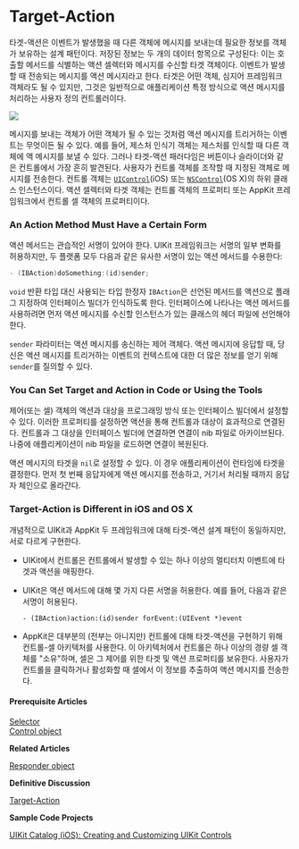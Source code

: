 # Target-Action

타겟-액션은 이벤트가 발생했을 때 다른 객체에 메시지를 보내는데 필요한 정보를 객체가 보유하는 설계 패턴이다. 저장된 정보는 두 개의 데이터 항목으로 구성된다: 이는 호출할 메서드를 식별하는 액션 셀렉터와 메시지를 수신할 타겟 객체이다. 이벤트가 발생할 때 전송되는 메시지를 액션 메시지라고 한다. 타겟은 어떤 객체, 심지어 프레임워크 객체라도 될 수 있지만, 그것은 일반적으로 애플리케이션 특정 방식으로 액션 메시지를 처리하는 사용자 정의 컨트롤러이다.

![](../../.gitbook/assets/target_action%20%281%29.jpg)

메시지를 보내는 객체가 어떤 객체가 될 수 있는 것처럼 액션 메시지를 트리거하는 이벤트는 무엇이든 될 수 있다. 예를 들어, 제스처 인식기 객체는 제스처를 인식할 때 다른 객체에 액 메시지를 보낼 수 있다. 그러나 타겟-액션 패러다임은 버튼이나 슬라이더와 같은 컨트롤에서 가장 흔히 발견된다. 사용자가 컨트롤 객체를 조작할 때 지정된 객체로 메시지를 전송한다. 컨트롤 객체는 [`UIControl`](https://developer.apple.com/documentation/uikit/uicontrol)\(iOS\) 또는 [`NSControl`](https://developer.apple.com/documentation/appkit/nscontrol)\(OS X\)의 하위 클래스 인스턴스이다. 액션 셀렉터와 타겟 객체는 컨트롤 객체의 프로퍼티 또는 AppKit 프레임워크에서 컨트롤 셀 객체의 프로퍼티이다.

### An Action Method Must Have a Certain Form

액션 메서드는 관습적인 서명이 있어야 한다. UIKit 프레임워크는 서명의 일부 변화를 허용하지만, 두 플랫폼 모두 다음과 같은 유사한 서명이 있는 액션 메서드를 수용한다:

```objectivec
- (IBAction)doSomething:(id)sender;
```

`void` 반환 타입 대신 사용되는 타입 한정자 `IBAction`은 선언된 메서드를 액션으로 플래그 지정하여 인터페이스 빌더가 인식하도록 한다. 인터페이스에 나타나는 액션 메서드를 사용하려면 먼저 액션 메시지를 수신할 인스턴스가 있는 클래스의 헤더 파일에 선언해야 한다.

`sender` 파라미터는 액션 메시지를 송신하는 제어 객체다. 액션 메시지에 응답할 때, 당신은 액션 메시지를 트리거하는 이벤트의 컨텍스트에 대한 더 많은 정보를 얻기 위해 `sender`를 질의할 수 있다.

### You Can Set Target and Action in Code or Using the Tools

제어\(또는 셀\) 객체의 액션과 대상을 프로그래밍 방식 또는 인터페이스 빌더에서 설정할 수 있다. 이러한 프로퍼티를 설정하면 액션을 통해 컨트롤과 대상이 효과적으로 연결된다. 컨트롤과 그 대상을 인터페이스 빌더에 연결하면 연결이 nib 파일로 아카이브된다. 나중에 애플리케이션이 nib 파일을 로드하면 연결이 복원된다.

액션 메시지의 타겟을 `nil`로 설정할 수 있다. 이 경우 애플리케이션이 런타임에 타겟을 결정한다. 먼저 첫 번째 응답자에게 액션 메시지를 전송하고, 거기서 처리될 때까지 응답자 체인으로 올라간다.

### Target-Action is Different in iOS and OS X

개념적으로 UIKit과 AppKit 두 프레임워크에 대해 타겟-액션 설계 패턴이 동일하지만, 서로 다르게 구현한다.

* UIKit에서 컨트롤은 컨트롤에서 발생할 수 있는 하나 이상의 멀티터치 이벤트에 타겟과 액션을 매핑한다.
* UIKit은 액션 메서드에 대해 몇 가지 다른 서명을 허용한다. 예를 들어, 다음과 같은 서명이 허용된다.

  ```text
  - (IBAction)action:(id)sender forEvent:(UIEvent *)event
  ```

* AppKit은 대부분의 \(전부는 아니지만\) 컨트롤에 대해 타겟-액션을 구현하기 위해 컨트롤-셀 아키텍처를 사용한다. 이 아키텍처에서 컨트롤은 하나 이상의 경량 셀 객체를 "소유"하며, 셀은 그 제어를 위한 타겟 및 액션 프로퍼티를 보유한다. 사용자가 컨트롤을 클릭하거나 활성화할 때 셀에서 이 정보를 추출하여 액션 메시지를 전송한다.

#### Prerequisite Articles

[Selector](https://developer.apple.com/library/archive/documentation/General/Conceptual/DevPedia-CocoaCore/Selector.html#//apple_ref/doc/uid/TP40008195-CH48)  
[Control object](https://developer.apple.com/library/archive/documentation/General/Conceptual/Devpedia-CocoaApp/Control.html#//apple_ref/doc/uid/TP40009071-CH7-SW1)

**Related Articles**

[Responder object](https://developer.apple.com/library/archive/documentation/General/Conceptual/Devpedia-CocoaApp/Responder.html#//apple_ref/doc/uid/TP40009071-CH1-SW1)

**Definitive Discussion**

[Target-Action](https://developer.apple.com/library/archive/documentation/General/Conceptual/CocoaEncyclopedia/Target-Action/Target-Action.html#//apple_ref/doc/uid/TP40010810-CH12)

**Sample Code Projects**

[UIKit Catalog \(iOS\): Creating and Customizing UIKit Controls](https://developer.apple.com/library/archive/samplecode/UICatalog/Introduction/Intro.html#//apple_ref/doc/uid/DTS40007710)

